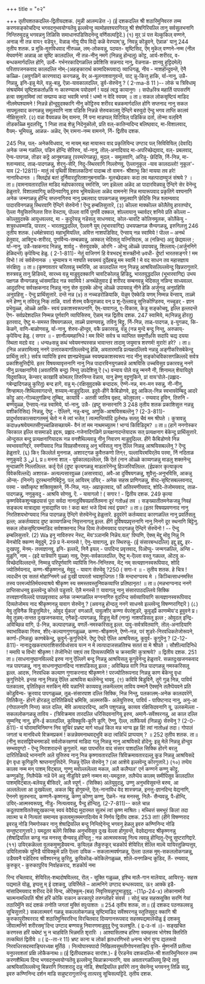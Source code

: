 +++
title = "०२"

+++
तृतीयशतकदल्लि-द्वितीयदशक. (मुन्नी आलम्पडॆत्त -) 
(ई दशकदल्लि श्री शठारिमुनिवररु तम्म करणसङ्कोचदिन्द भगवदनुभवयोग्यतॆयु इल्लवॆन्दु व्यामोहवश्यरागिरलु श्री शेषगिरियल्लि तानु सर्वसुलभनागि निन्तिरुवुदन्नु भगवन्ननु तिळिसि समाधानपडिसिदनॆन्दु वर्णिसल्पट्टिदॆ.) 
(१) मुर् ञं पत्त मॆल्कुकिल् वण्णने, 
अनाळ् नी तन्न वाय९ वडॆयु९, वॆन्नाळ् नोयु पीय विद्यॆ कळॆ वेरप्पाम्‌'न्नु, 
निवन्नु कॊडुवने, 
ऎन्नाळ' यानु 
244 
तृतीय शतक. 
प्र मुन्नि-मूरुविधवाद नीरुळ्ळ, लम्-लोकवन्नु, पठ्यत- सृष्टिसिद, ऎम् मुकॆल् वण्णने-नम्म (नील मेघवर्णने! अन्नाळ् आ सृष्टि कालदल्लि, नी तन्न-नीनु नमगॆ (निन्नन्नु हॊन्दलु) कॊट्ट, आर्य-शरीरद, व-बन्धकमार्गदल्लि होगि, उर्ल्वे- गर्भनरकादिगळल्लि प्रवेशिसि सन्ननाद नानु, वॆन्ननाळ- ज्ञानवु हुट्टिदमेलॆ) परितापजनकवाद कालदल्लि नोम्-(अहङ्कारार्थ कामादिरूपवाद) व्याधिगळु, नीय - नाशहॊन्दुवन्तॆ, ऎनै कळ्ळि- (अवुगळिगॆ कारणवाद) करगळन्नु, वेर् अ-मूलनाशवागुवन्तॆ, पाट् न्नु-कित्तु हाकि, र्या-नानु, उन्नै-निन्नन्नु, इनि-इन्नु मेलॆ, वन्नु-बन्नु, ऎन्ना-यावकालदल्लि, डुर्व-सेरुवॆनु ? 
( 2-ma-8 11 )-- 
लोकं च त्रिविधामृ संश्रयमिमं सृष्टिशकर्ता७सि नः कारुण्यात्म पयोदवर्ण ! यदहं त्वद्ध कायानुगः । सपो७स्त्रि महार्ति पापसरणिं हत्वा समूलामिमां त्वां सम्प्राप्य कदा भवामि भगर्व ! धम्मो न वेदि 
स्वयम् ॥ 
ता॥ सकल लोकसृष्टियं माडिद नीलमेघश्यामने ! निन्नन्ने हॊन्दुवुदक्कागि नीनु कॊट्टिरुव शरीरद बन्नकमार्गदल्लि होगि सप्तनाद नानु सकल सापमूलवाद करगळन्नु समूलवागि नाश पडिसि निन्नन्ने सेरुवकालवु ऎन्दिगॆ बरुवुदो ऎन्दु भगव ताप्ति कालवं नीक्षिसुत्तारॆ. 
(२) वन्ना वैयवळन्न वॆम् वामना, र्नि 
पना माडप्पल् पिटियिल् पडिकिन्न दर्ता, तॊन्मा वल्‌विनै तॊडकळ्ळि मुदलरिद्दु, 
1 
निन्ना ताळ् शे‌न्नु निदॆनुकॊलो, 
प्रति वल्-कातिन्यदिन्द बलिष्ठवाद, मा-विशालवाद, वैयम्- भूमियन्नु, आळन्न- अळॆद, ऎम् रामना-नम्म वामनने, र्नि- 
द्वितीय दशक. 

245 
निन्न, पल्- अनेकविधवाद, ना मायम् महा मायारूप वाद प्रकृतियिन्द उण्टाद पल् सिविवियिल् (देवादि) अनेक जन्म गळल्लि, पडिन हॊन्दि सेरिरुव, र्या-नानु, तॊल्-अनादियाद मा-अपरिच्छेद्यवाद, वल्- प्रबलवाद, ऎन्य-पापगळ, तॊडर कट्टॆ आनुबगळन्नु (परम्परॆगळन्नु), मुदल् - समूलवागि, अरिन्नु- छेदिसि, र्नि-निन्न, मा-श्लान्यवाद, ताळ्-पादगळन्नु, शेर्‌नु-सेरि, निदु-स्थिरवागि निल्लोणवु, ऎल्लानुकूल -याव कालदल्लो! 
नुकूल'-याव 
(2-12811)- 
मातुं त्वं पृथिवीं विशालकठिनां पादाब्ब तो वामन- श्रीशाभूः कि! मायया तव हरे! नानाविधानतः । क्लिद्रोहं बत! दुर्निवारदुरितशानुबनावळि- मूलच्छेदकरः कदा तव महत्पादाम्युजं संश्रये ? । 
ता॥ (वामनावतारदल्लि माडिद महोपकारवन्नु स्मरिसि, जग इन्नॆल्ला अळॆद आ पादारविन्नवन्नु ऎन्दिगॆ सेर वॆनॆन्दु हेळुत्तारॆ. विशालवागियू कठिनवागियू इरुव भूमियन्नॆल्ला अळॆद वामनने! निन्न मायारूपवाद प्रकृतिगॆ वश्यनागि अनेक जन्मगळन्नु हॊन्दि सप्तनागिरुव नानु प्रबलवाद पापकगळन्नु समूलवागि छेदिसि निन्न श्लाम्यवाद पादारविनगळन्नु स्थिरवागि ऎन्दिगॆ सेरुवॆनो ! ऎन्दु हम्बलिसुत्तारॆ, 
(३) कॊल्ला माक्कॊल्ल कॊलैतॆयु हारतप्पोर्, ऎल्ला नैयुसिरुनिलत्त वित्त वॆस्टाय्, पॊल्ला वार्यि पुणर्वि दक्कल, शोल्लायानु च्चार्वदर् शनिये 
प्रति कॊल्ला – कॊल्लुवुदक्कॆ आयुधवल्लद, मा - कुदुरॆयन्नु नडॆसलु साधनवाद, कोल-चावटि कोलिनमूलक, कॊलैकॆयु - शत्रुवधवम्माडि, पारतर् - भारतयुद्धदल्लि, ऎल्लानै युम् (भूभारवागिद्द) उभयपक्षगळ सैन्यगळन्नू, इरुनिलत्तु 
246 
तृतीय शतक. 
(धर्मक्षेत्रवाद) महाभूमियल्लि, अवित्त नाशपडिसिद, ऎन्साय् नन्न स्वामिये ! पॊल्ल – अनर्थ हेतुवाद, आक्ट्र्यि-शरीरद, पुणर्विन्य-सम्बन्नवन्नु, अक्कल् भेदिसलु यत्निसिदरू, अ (नन्निन्द) अदु छेद्यवल्ल ; र्या-नानु, उन्नै-रक्षकनाद निन्नन्नु, शार्वदु - सेरुवुदक्कॆ, ओरगि - ऒन्दु ऒळ्ळॆ उपायवन्नु, शिल्लाय्-(अर्जुननिगॆ हेळिदन्तॆ) कृपॆयिन्द हेळु. 
( 2-1-811)- 
नेतुं वाजिगणं हि वेत्रभदभूं शस्त्रहीनो ७वधी- र्दुर्ष्टा भारतसङ्गरे ! मम विभो ! त्वं सर्वसेनानक । भूम्यामत्र न नश्यति स्वयमयं दुर्दॆहबन्नू मम स्वार्मि ! मे वद साधन तव महासज्ञाय संरक्षितुः ॥ 
ता॥ (कृष्णावतार चरितवन्नु स्मरिसि, आ कालदल्लि नानु निन्नन्नु आश्रयिसलिल्लवॆन्दु खिन्नरागुत्तारॆ. शस्त्रवन्नु तानु हिडियदॆ, सारथ्य वन्नु माडुवुदक्कागि चावटिकोलन्नु हिडिदु, भारतयुद्धदल्लि (भूभारवागिद्द) उभय पक्षगळ सैन्यगळन्नू ध्वंसमाडिद नन्न स्वामिये ! अनर्थहेतुवाद ई शरीरद सम्बनवन्नु भेदिसलु नन्निन्द साध्यवल्ल. आदुदरिन्द सर्वरक्षकनाद निन्नन्नु नानु सेरु वुदक्कॆ ऒन्दु ऒळ्ळॆ उपायवन्नु नीने हेळि अर्जुनन्नु अनुग्रहिसि 
अनुग्रहिसु - ऎन्दु प्रार्थिसुत्तारॆ. 
दन्तॆ नन्न 
(४) त 
नच्चडरॊळियाकि, यॆन्नुम 
ऎक्केडि यणम् निम्मन्न वॆन्साय्, ताळ्मॆ मनॆ हॆण्णु म् तविर्‌न्नु निक् ताळि, वार्ता शेरुम् वकैयुरुळाद वन् 
प्र शू-ऎल्लवन्नू सुत्तिकॊण्डिरुव, नच्चुडर् - ज्ञान प्रभॆयुळ्ळ, ऒळ्ळॆ आकि- स्वयं प्रकाशस्वरूपनागि, ऎम्-यावागलू, ए-विकास, केडु सङ्कोचवू, इल्लि इल्लदन्तॆ ऎण- सर्वप्रदेशदल्लि निम्मन्न पूर्णवागि व्यापिसिरुव, ऎन्नाम् नन्न 
द्वितीय दशक. 
247 
स्वामिये, म(निन्नन्नु हॊरतु) इतरवाद, ऎष्टु म-समस्त विषयगळल्ल, ताळ्मॆ प्रावण्यवन्नु, तवि‌नु बिट्टु, र्नि-निन्न, ताळ्-पादगळ, इ-युगळद, कि-कॆळगॆ, वाणि-बाळोणवन्नु, र्या-नानु, शेरुव-हॊन्दुव, वकै प्रकारवन्नु, वन्नु (नन्न मुन्दॆ बन्दु निन्तु, अरुळाय्-कृपॆयिन्द हेळु. 
( सगार ॥ - 
ज्ञानौल्यमहानिधे ! मम विभॆ! सर्वत्र च व्याप्तित समूर्णो७सि सदापि चद्य दयया स्थिता मदग्रे वद । धन्य७सन्नु कथं भवेयमनघस्सन्न भावान्तर 
तादामु जयुमात्र शरणर्म! मुरारे! हरे? । 
ता॥ (निन्न अन्नरामित्ववू ननगॆ उत्तारकवागलिल्लवॆन्दु हेळि, अवतारमाडि प्रत्यक्षदल्लिये नन्नन्नु अङ्गीकरिसबेकॆन्दु प्रार्थिसु तारॆ.) सर्वत्र व्यापिसि इरुव ज्ञानप्रभॆयुळ्ळ स्वयम्प्रकाशस्वरूप नाद नीनु सङ्कोचविकासगळिल्लदॆ सर्वत्र प्रकाशिसुत्तिद्दीयॆ. इतर विषयव्यावृत्तनागि नानु निन्न पादारविनयुगळवन्ने आश्रयिसि उच्चविसुव प्रकारवन्नु ननगॆ नीनु प्रत्यक्षनागिये (अवतरिसि बन्दु) निन्तु उपदेशिसु 
ऎ 
(५) वन्याय पॊले वन्नु न्मननै नी, 
शिनामल् शॆयायिदुवे यिदुवाकिल्, कॆन्सार् काखार्वि कोमलर् तिरुनिन्त्त वॆन्नाय, यानु 
हॆण्णु वट्टणुकिने, 
प्र! वाय'पोले-(प्रह्लाद-गबेन्द्रादिगळन्नु कुरितु) बन्द हागॆ, वन्नु म्-(रक्षिसुवुदक्कॆ बन्दादरू, ऎण्णॆ-नन्न, मन-मन स्सन्नु, नी-नीनु, शिन्हामल्-शिथिलवागदन्तॆ, शय्याम्-माडुवुदिल्ल. इदुवे-हीगॆ कैबिडोणवे, इदु आकिल्-निन्न स्वभाववॆम्बिदु आदरॆ कॊट्टु आर्-गॊञ्चलुगळिन्द तुम्बिद, कायार्वि - अतसी जातिय वृक्षद, कॊलुवलर् - रम्यवाद हूविन, तिरुनि - बण्णवुळ्ळ, ऎन्साय्-नन्न स्वामिये, र्या-नानु, उन्नै- (इष्टु सन्सरनागि 
3 
248 
तृतीय शतक 
प्रकाशिसुत्त नन्नन्नु वशीकरिसिद) निन्नन्नु, ऎष्टु - ऎल्लिगॆ, नन्नु-बन्दु, अणुकि-आश्रयिसबल्लॆनु ? 
(2-3-811)- 
प्रादुर्भाववकात्सवागतममुं चेतो न मे त्वां भजेत् ! त्वत्माप्तिर्यादि दुर्लभा७ सततु चैवं मम श्रीपते । कुत्रावन्नु कदा७७श्रयेयमतसीगुच्चाळिसच्छायमॆ- वैनं तां मम नाथमच्युतम ! भाग्यं किविडिदृम? ॥ 
ता॥ (हागॆ ननगोस्कर चिरकाल इल्लि वासमाडदॆ इद्दरू, प्रह्लाद-गजेनादिगळिगॆ प्रत्यक्षनादन्तॆयादरू सत् प्रत्यक्षनाग बेकॆन्दु प्रार्थिसुत्तारॆ. ऒन्दुसल बन्दु प्रत्यक्षनागियादरू नन्न वनशैथिल्यवन्नु नीनु निवारण माडुवुदिल्ल. हीगॆ कैबिडोणवे निन्न स्वभाववागिद्दरॆ, रमणीयवाद निन्न विग्रहसौनरवन्नु अनु भविसलु नानु ऎल्लि निन्नन्नु आश्रयिसबल्लॆनु ? ऎन्दु हेळुत्तारॆ. 
(६) कि९ किल्लेर्ल मुननाळ, 
अशारट्गळ कुवैत्तकणो तिन्९, पल्लायिरमयिर्‌तॆय परमा, र्नि नदिताळ नणुकुवदॆ 
3 
لن 
L 
प्र॥ मनना शाल् - पूर्वकालदल्लॆल्ल, र्कि ऎर्ल (नान ऒळ्ळे काव्यगळन्नु माडलु शक्तनॆन्दु मुन्दाळागि निल्ललिल्ल. कर्तृ ऎर्ल (दुष्ट कृत्यगळन्नु माडलारॆनॆन्दु हिञ्जरियलिल्ल. (ईप्रकार कृत्याकृत्य विवेकविल्लदॆ) अशारळ- अत्यल्पसारवुळ्ळ (असारवाद), अवै-आ दुर्विषयगळन्नु, शुवैत्तु-अनुभविसि, आकन्नु ऒन्स्- (निनगॆ) दूरस्थनागिबिट्टॆनु. पल् आयिरम् उयिर् - अनेक सहस्र प्राणिगळन्नु, शॆय्द-सृष्टिसबल्लवनाद, परमा - सर्वोत्कृष्ट शक्तियुक्तने, र्नि-निन्न, नल्- अप्राकृतवाद, र्फो अतिरमणीयवाद, शोदि-तेजोमयवाद, ताळ-पादगळन्नु, नणुकुवदु - आश्रयि सोणवु, ऎ. - यावागलो ! 
( सगार ! - 
द्वितीय दशक. 
249 
कृत्या कृष्णविवेकशून्यहृदयासं पुरा सर्वदा नानादुर्विषयप्रवर्तितमना दूरं गतो७हं तव । सङ्ख्यातीतमनेकजन्नु निवहं सङ्कल्प मात्राद्यवा नुत्राद्याप्ति परः ! कदा बत! भजे दिव्यं त्वदं द्वयम? ॥ 
ता॥ (इतर विषयप्रवणनाद नानु निरतिशयभोग्यवाद निन्न पादगळन्नु ऎन्दिगॆ सेरुवॆनॆन्दु हेळुत्तारॆ. इदुवरॆगॆ कर्तव्यवाद कारगळल्लि नानु प्रवर्तिसलू इल्ल; अकर्तव्यवाद दुष्ट काव्यगळिन्द निवृत्तनागलू इल्ल. हीगॆ दुर्विषयप्रवृत्तनागि नानु निनगॆ दूर स्थनागि बिट्टॆनु. सकल लोकसृष्टियम्माडिद सर्वशक्तनाद निन्न दिव्य तेजोमयवाद पादगळन्नु ऎन्दिगॆ सेरुवॆनो ! -- ऎन्दु हम्बलिसुत्तारॆ. 
(2) Wa इनु नाविरुरुर नॆस्ट्, 
मॆय'ञ्ञानमि निन्नॆय.यल्' पिप्पणि, 
ऎक्स् मॆद्दु मॊवु निन्नु नि मॆनचोदि क्कण्ण मेवुदुमॆ, 
29 
प्र नॆ-मनस्से !, ऎनु-यावागलू, इर स्थिरुन्नु- (ई संसारबन्धदल्लि) इद्दु इद्दु, इर-दुःखपट्टु, मॆनम्- तत्त्वज्ञानवु, इनि- इल्लदॆ, निनै इयल् - पापदिन्द प्रवृत्तवाद, पिऒप्पु- जन्मगळल्लि, अन्सि - मुळुगि, नाम् - (इदे यात्रॆयागि युळ्ळ) नावु, ऎनुम्-सर्वकालदल्लि, ऎष्टु म्-ऎल्ला वस्तु गळल्ल, ऒटवु अ-विच्छेदविल्लदन्तॆ, निम्मन्नु परिपूर्णवागि व्यापिसि निन-निन्तिरुव, मॆट् नम् सत्यज्ञानस्वरूपियाद, शोदि ज्योतिर्मयनाद, कण्ण-श्रीकृष्णनन्नु, मेवुदु - यावाग सेरुवॆवु ?250 
( सगा-र ॥ - 
तृतीय शतक. 
हे चित्र ! त्वदधीन एव सततं मोहाग्निमगॆ ७हं दुःखी पापरतो भवामृाधिगतः ! किं मन्दभाग्यस्य मे । किञ्चित्साधनमस्ति तस्य परमज्योतिर्मयस्याश्रये श्रीकृष्ण स्य समस्तवस्तुनिवकव्याप्ति प्रतिष्ठानृतः! ॥ 
ता॥ (मन्नभाग्यनाद ननगॆ प्राप्तिसाधनवु इल्लवॆन्दु कॊरतॆ पडुत्तारॆ. ऎलै मनस्सॆ !! यावागलू नानु संसारपाठदल्लिये सिक्कि तत्त्वज्ञानविल्लदॆ पापप्रवृत्तवाद अनेक जन्मगळल्लि मग्ननागिरु वुदरिन्द सर्वव्यापियागि सत्यज्ञानस्वरूपियाद दिव्यतेजोमय नाद श्रीकृष्णनन्नु यावाग सेरुवॆनु ? (अवनन्नु हॊन्दलु ननगॆ साधनवे इल्लवॆन्दु विषण्णरागिद्दारॆ ) 
(८) मेवु तुविनैक विडुत्तुमिले९, 
ओवुद र्युकल्' वणआर्लॆ, पावुल्शीर् कण्णा र्वपरंशुडरॆ, कूवुर्ड्प्रॆ काणम्मॆय'द हूवुवने 
प्र। मेवु तुन्नम्-सन्तत दुःखजनकवाद, एनैकट्टॆ-पापगळन्नु, विडुत्तु मॆर्ले (नानु) नाशपडिसलू इल्ल ; ओवुदल् इन्द्रि- अविच्छिन्न वागि, र्उ-निन्न, कल्पादगळन्नु, वणर्लॆ-नमस्करिसलू इल्ल. पावु-सर्वत्रवितवागि, तॊल्-अनादियागि स्वाभाविकवा गिरुव, शीर्-कल्याणगुणगळुळ्ळ, कण्णा-श्रीकृष्णने, ऎण्णॆ-नन्न, परं शुडरे-निरवधिकतेजोरूपने, कार्णा-(निन्नन्नु) काणबेकॆन्दु, कूवुर्न्-कूगुत्तिदेनॆ. ऎष्टु ऎय्‌दॆ ऎल्लि आश्रयिसलु, कूवुर्व- 
कूगुवॆनु ? 
(2-12-811)- 
नानादुःखकराघराशिसरविध्वंसाय यत्न न मे त्वत्पादाजसन्नतिश्च सततं वा मे श्रीपते । सौशील्यादिनिधे ! ममापि च विभो! श्रीकृष्ण ! तेजॊनिधे! पश्‌यं तव दिव्यरूपमिति च क्रस्वामि! कुत्राश्रये? ॥ 
द्वितीय दशक. 
251 
ता॥ (साधनानुष्ठानविल्लदॆ इरुव नानु ऎल्लिगॆ बन्दु निन्नन्नु आश्रयिसलु कूगुवॆनॆन्दु हेळुत्तारॆ. सन्नतदुःखजनकवाद नन्न पापगळन्नु, नानु साधनानुष्ठानदिन्द नाशपडिसलू इल्ल ; अविच्छिन्न वागि निन्न पादगळन्नु नमस्करिसलू इल्ल. आदरू, निरवधिक कल्याण गुणाकरनाद श्रीकृष्णने ! परज्योतिरूपनाद निन्नन्नु काण बेकॆन्दु वृधा कूगुत्तिदेनॆ. इन्तह नानु निन्नन्नु ऎल्लि आश्रयिस बल्लॆनॆन्दु भाववु. 
(९) कविवि बिडुविनै, तूगॆ गुळ् निन्न, पाविर्य पलकालव, वृतितिकृत 
मरुकिन् मेवि यन्नानिरॆ काव्यवन्नु लकमॆल्लाम् ताविय वम्मानै ऎक्स्‌नि तलैप्पॆयवने 
प्रति कॊडुविन्य- क्रूरवाद पापगळुळ्ळ, तूळ्-संसारपाश दल्लि सिक्कि, निन्न निन्तु, पलकालम्-अनेक कालदवरॆगॆ, तितिकैत्तु- हॊरगॆ हॊरडलु दारितिळियदॆ भ्रमिसि, अलमरुर्कि- अलॆयुत्तिरुव, पाविर्य - पापिष्टनाद नानु, अनु-आ (गोपालनागि निन्त) काल दल्लि, मेवि अत्यादरदिन्द, आनि पशुगळन्नु, काव्यव रक्षिसिदवनागि यू, उलकमॆल्ला - सकललोकगळन्नू ताविय - (त्रिविक्रमाव तारदल्लि धरिसिदवनागियू इरुव, अमानै-सर्वॆश्वरनन्नु, आ काल दल्लि सुम्मनिद्द नानु, इनि-ई कालदल्लि, कूविक्कूवि-कूगि कूगि, ऎण्णु, ऎल्ल, तलैफॆयर्व (निन्नन्नु) सेरुवॆनु ? 
(2-0-811)- 
यं 
घोरामाभिनिमग्न निव सुचिरं प्रभ्रष्ट मार्ग भा७हं किल मन्न भाग्य इह हि! त्वां नातो७हं तदा। गोपालं जगतां च मानविधये विक्रमप्रकमं ! कन्नन्नेवमनाथवद्भुवि कदा त्वन्निधिं प्राप्पयाम् ? ॥ 
252 
तृतीय शतक. 
ता॥ (नीनु सदसद्विवेचनमाडदॆ सर्वलोकरक्षणवं माडिदा गलू निन्नन्नु नानु आश्रयिसदॆ होदॆनु; इन्नु मेलॆ निन्नन्नु हॊन्दुव सम्भववुण्टो - ऎन्दु निराशरादन्तॆ कूगुत्तारॆ. महा पापभरित वाद संसार पाशदल्लि सिक्कि हॊरगॆ बरलु दारितिळियदॆ भाननागि अलॆ युत्तिरुव नानु निन्न कृष्णावतारदल्लि त्रिविक्रमावतारदल्लू कूड निन्नन्नु आश्रयिसदॆ ईग वृधा कूगिकूगि श्राप्तनागुत्तिदेनॆ. निन्नन्नु ऎल्लि सेरुवॆनु ? (आ आशॆये इल्लवॆन्दु कॊरगुत्तारॆ.) 
(१०) तप्पॆय कालव नम्म मन् पाशम् विट्बाल्, 
णुण्णु मवॊल्ललॆल्ला मकल, 
अलै 
कलैप्पल' एर्न कण्णनॆ कण्णु कॊट्टु, कण्णुकॊट्टु, निलैप्पॆकॆ नन्नॆ पॆनॆ अदु नीडुयिरे 
प्रश्नॆ नम्मन मर्-यमदूतरु, तलैप्पॆय कालम् समीपिसुव कालदल्लि पाशम्‌विट्बाल्-बलॆयन्नु बीसिदरॆ, अलै स्पूर्ण् - (सिक्कि) अलॆयुवुदन्नु, उण्णु अनुभविसुवन्तॆ बरुव, आ अल्ललॆल्ला आ दुःखवॆल्ला, अकल बिट्टु होगुवन्तॆ, ऎल्-नानाविध वेद शास्त्रगळ, इनत्तु-ज्ञानदिन्द वेद्यनागि, ऎननगॆ सुलभनाद, कण्णनै-कृष्णनन्नु, कण्णु कॊण्णु कण्णु, ऎळनॆ- नन्न मनस्सु, निलै- सैन्यवन्नु, पै-हॊन्दि, उयिर्-आत्मस्वरूपवू, नीडु- नित्यत्ववन्नु, पैन्दु हॊन्दितु. 
(2-7-811)-- 
काले चान्न कदूतपाशविततेसद्दुःखकान्स् 
स्वयं 
वेदैर्वद्य मुदारमत सुलभं त्वां कृष्ण माश्रितः। मच्चित्तं समभूरं किल! तदा त्वात्मा च मे नित्यतां समान्यव कृतत्वमुत्तममगादित्येव मे निर्णय 
द्वितीय दशक. 
253 
ता!! (हीगॆ विषण्णराद इवरन्नु नोडि निमगोस्कर नानु शेषाद्रियल्लि बन्दु निन्तिद्देनॆन्दु भगवनु हेळलु इवरु कण्णिनिन्द नोडि सन्तुष्टरागुत्तारॆ.) यमदूतर बलॆगॆ सिक्कि अनुभविसुव दुःख वॆल्ला होगुवन्तॆ, वेदवेद्यनाद श्रीकृष्णनन्नु (शेषाद्रियल्लि कण्डु नन्न मनस्सु सैन्यवन्नु हॊन्दितु ; नन्न आत्मस्वरूपवू नित्य त्ववन्नु हॊन्दितु-ऎन्दु सुष्टरागिद्दारॆ. 
(११) उयिर्‌कळॆल्ला वुलकमुम्मुडैयवन्य. 
कुयिल्‌ळ लैकुरुकूर् चडकॊर्प शॆयिरिल् शॆल्लि माल्वॆ यायिरतुळिप्पत्तुव, उयिरिलाक्कॆ यूनिडै योविक्कुमॆ 
प्रति ऎल्ला उयिक – सकलात्मवर्षगळन्नू, ऎल्ला उलक मुम्-सकललोकगळन्नू, उडैयवनै पडॆदिरुव सर्वॆश्वरनन्नु कुरितु, कुयिकॊळ्-कोकिलॆगळुळ्ळ, शोलॆ-वनगळिन्द कूडिद, र्तॆ- रम्यवाद, कुरुकूर् - कुरुकापुरिय निर्वाहकराद, शडकॊर्प नमा 

रिन्द रचितवाद, शॆयिरिल्-शब्ददोषविल्लद, रॊल् - सूक्ति गळुळ्ळ, इश्चि मालै-गान मालॆयाद, आयिरत्तु- सहस्र पद्यमालॆ यॊळु, इप्पत्तु म् ई दशकवु, उयिर्रिमेलॆ – आत्मनिगॆ उण्टाद बन्धरूपवाद, ऊ९ आक्कॆ इडै-मांसादिमयवाद शरीरद दॆसॆ यिन्द, ऒऎक्कुम्-(बन्न) निवृत्तियन्नुण्टुमाडुवुदु. 
-(11ρ-24-x) 
लोकानामपि चात्मनामधिपतिं श्रीशं हरिं कोकि राकान करकापुरे तरुगतॊहरे संवर्स । सोतुं चाह सहस्रसूक्ति सरणिं गेयां तठारिर्मुनि सदं दशकं तनोति जगतां मुक्तिं वपुःपाशतः ॥ 
254 
तृतीय शतक, 
ता॥ (ई दशकद पठनफलवन्नु सूचिसुत्तारॆ.) सकलात्मवर्ग गळन्नू सकललोकगळन्नू सृष्टिमाडिद सर्वॆश्वरनन्नु स्तुतिसुवुद क्कागि श्री कुरुकापुरीश्वरराद श्री शठारिमुनिवररिन्द विरचितवाद दिव्यगानरूपवाद सहस्रपद्यमालॆयॊळु ई दशकवु जीवात्मनिगॆ शरीरसमृ'दिन्द उण्टाद बण्णवन्नु निवारणमाडुवुदु ऎन्दु फलश्रुति. 
( द्र-उ-सं ॥)- 
सङ्खचित करणस्स हरिं यथेष्टं 
भु न चाहविति भिन्नमति शृरारिः । आश्वासितश्च हरिणा स्वमहत्तव भोगेश्व क्तिरिति तत्कथितं द्वितीये ॥ 
( द्र--ता-र 11) 
भ्रष्ट काना च लोर्का हृतधरणिभरो 
७नन्य भोगं 
युग्य 
द्यलरूपो निरवधिरसदस्वाङ्घिरध्यक्ष मूर्ति8 । नित्योपास्यपादो निखिलवसुमतीगोपनसाङ्घि वृत्ति- र्मुष्णनर्ति प्रतीत्या यनुपरवशतां प्रक्षि लोकैकनाथः॥ (ई द्वितीयदशकद सारांश.)- 
ई ऎरडनॆय दशकदल्लि-श्री शतारिमुनिवररु तम्म करणशैथिल्य दिन्द भगवदनुभवयोग्यतॆयु इल्लवॆन्दु चिन्नाक्रान्यरागि, याव अवतारगळल्लियू हिन्दॆ तावु आश्रयिसलिल्लवॆन्दु बिन्नरागि निराशरादु दन्नु नोडि, शेषाद्रियल्लि इवरिगॆ तानु सेवनॆन्दु भगवननु तिळि सलु, इवरु कण्णिनिन्द दर्शन माडि सन्नुष्टरागुत्तारॆन्दु तात्परवु सूचिसल्पट्टिदॆ. 
तृतीय दशक. 
